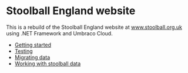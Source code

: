 # Stoolball England website

This is a rebuild of the Stoolball England website at www.stoolball.org.uk using .NET Framework and Umbraco Cloud.

- [Getting started](Documentation/GettingStarted.md)
- [Testing](Documentation/Testing.md)
- [Migrating data](Documentation/DataMigration.md)
- [Working with stoolball data](Documentation/Database.md)
